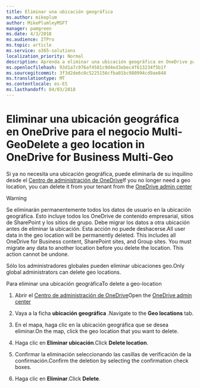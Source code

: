 ```yaml
---
title: Eliminar una ubicación geográfica
ms.author: mikeplum
author: MikePlumleyMSFT
manager: pamgreen
ms.date: 4/3/2018
ms.audience: ITPro
ms.topic: article
ms.service: o365-solutions
localization_priority: Normal
description: Aprenda a eliminar una ubicación geográfica en OneDrive para el negocio Multi-Geo.
ms.openlocfilehash: 93d1a7c976af4581c9d4ed3ebec4f613234f5b1f
ms.sourcegitcommit: 3f3d2de6c0c5225156cfba01bc980994cd9ae848
ms.translationtype: MT
ms.contentlocale: es-ES
ms.lasthandoff: 04/03/2018
---
```

# <a name="delete-a-geo-location-in-onedrive-for-business-multi-geo"></a><span data-ttu-id="de423-103">Eliminar una ubicación geográfica en OneDrive para el negocio Multi-Geo</span><span class="sxs-lookup"><span data-stu-id="de423-103">Delete a geo location in OneDrive for Business Multi-Geo</span></span>

<span data-ttu-id="de423-104">Si ya no necesita una ubicación geográfica, puede eliminarla de su inquilino desde el [Centro de administración de OneDrive](https://admin.onedrive.com)</span><span class="sxs-lookup"><span data-stu-id="de423-104">If you no longer need a geo location, you can delete it from your tenant from the [OneDrive admin center](https://admin.onedrive.com)</span></span>

> [!WARNING]
> <span data-ttu-id="de423-p101">Se eliminarán permanentemente todos los datos de usuario en la ubicación geográfica. Esto incluye todos los OneDrive de contenido empresarial, sitios de SharePoint y los sitios de grupo. Debe migrar los datos a otra ubicación antes de eliminar la ubicación. Esta acción no puede deshacerse.</span><span class="sxs-lookup"><span data-stu-id="de423-p101">All user data in the geo location will be permanently deleted. This includes all OneDrive for Business content, SharePoint sites, and Group sites. You must migrate any data to another location before you delete the location. This action cannot be undone.</span></span>

<span data-ttu-id="de423-109">Sólo los administradores globales pueden eliminar ubicaciones geo.</span><span class="sxs-lookup"><span data-stu-id="de423-109">Only global administrators can delete geo locations.</span></span>

<span data-ttu-id="de423-110">Para eliminar una ubicación geográfica</span><span class="sxs-lookup"><span data-stu-id="de423-110">To delete a geo-location</span></span>

1. <span data-ttu-id="de423-111">Abrir el [Centro de administración de OneDrive](https://admin.onedrive.com)</span><span class="sxs-lookup"><span data-stu-id="de423-111">Open the [OneDrive admin center](https://admin.onedrive.com)</span></span>

2. <span data-ttu-id="de423-112">Vaya a la ficha **ubicación geográfica** .</span><span class="sxs-lookup"><span data-stu-id="de423-112">Navigate to the **Geo locations** tab.</span></span>

3. <span data-ttu-id="de423-113">En el mapa, haga clic en la ubicación geográfica que se desea eliminar.</span><span class="sxs-lookup"><span data-stu-id="de423-113">On the map, click the geo location that you want to delete.</span></span>

4. <span data-ttu-id="de423-114">Haga clic en **Eliminar ubicación**.</span><span class="sxs-lookup"><span data-stu-id="de423-114">Click **Delete location**.</span></span>

5. <span data-ttu-id="de423-115">Confirmar la eliminación seleccionando las casillas de verificación de la confirmación.</span><span class="sxs-lookup"><span data-stu-id="de423-115">Confirm the deletion by selecting the confirmation check boxes.</span></span>

6. <span data-ttu-id="de423-116">Haga clic en **Eliminar**.</span><span class="sxs-lookup"><span data-stu-id="de423-116">Click **Delete**.</span></span>



